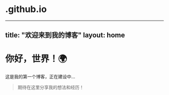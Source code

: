 # .github.io
---
title: "欢迎来到我的博客"
layout: home
---

# 你好，世界！🌍

这是我的第一个博客，正在建设中...

> 期待在这里分享我的想法和经历！  
